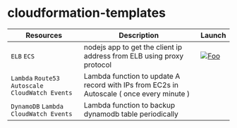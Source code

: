# cloudformation-templates




| Resources  | Description  | Launch |
| ---------- | ------------ | ------ |
| ``ELB`` ``ECS`` | nodejs app to get the client ip address from ELB using proxy protocol  |  [![Foo](https://s3.amazonaws.com/cloudformation-examples/cloudformation-launch-stack.png)](https://console.aws.amazon.com/cloudformation/home#/stacks/new?stackName=elb-ecs-proxyprotocol&templateURL=https://raw.githubusercontent.com/awspilot/cloudformation-templates/master/elb-proxyprotocol/cloudformation-elb-proxyprotocol.yaml) |
| ``Lambda`` ``Route53`` ``Autoscale`` ``CloudWatch Events``| Lambda function to update A record with IPs from EC2s in Autoscale ( once every minute ) |  |
| ``DynamoDB`` ``Lambda`` ``CloudWatch Events`` | Lambda function to backup dynamodb table periodically |
